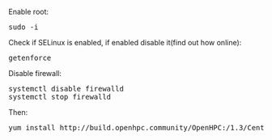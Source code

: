 Enable root:
<pre>sudo -i</pre>
Check if SELinux is enabled, if enabled disable it(find out how online):
<pre>
getenforce
</pre>
Disable firewall:
<pre>
systemctl disable firewalld 
systemctl stop firewalld
</pre>
Then:
<pre>
yum install http://build.openhpc.community/OpenHPC:/1.3/CentOS_7/x86_64/ohpc-release-1.3-1.el7.x86_64.rpm
</pre>
